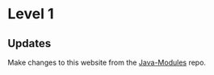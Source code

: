 

# Level 1


## Updates

Make changes to this website from the [Java-Modules](https://github.com/league-curriculum/java-modules) repo. 